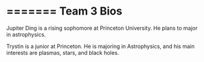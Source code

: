 =======
Team 3 Bios
============

Jupiter Ding is a rising sophomore at Princeton University. He plans to major in astrophysics.


Trystin is a junior at Princeton. He is majoring in Astrophysics, and his main interests are plasmas, stars, and black holes.
